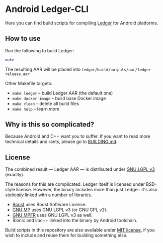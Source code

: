 # Android Ledger-CLI

Here you can find build scripts for compiling [Ledger] for Android platforms.

[Ledger]: https://www.ledger-cli.org/

## How to use

Run the following to build Ledger:

```bash
make
```

The resulting AAR will be placed into `ledger/build/outputs/aar/ledger-release.aar`

Other Makefile targets:

- `make ledger` – build Ledger AAR (the default one)
- `make docker-image` – build base Docker image
- `make clean` – delete all build files
- `make help` – learn more

## Why is this so complicated?

Because Android and C++ want you to suffer.
If you want to read more technical details and rants,
please go to [BUILDING.md](BUILDING.md).

## License

The combined result — Ledger AAR — is distributed under [GNU LGPL v3](LICENSE)
(exactly).

The reasons for this are complicated.
Ledger itself is licensed under BSD-style license.
However, the binary includes more than just Ledger:
it's also _statically_ linked with a number of libraries.

  - [Boost] uses Boost Software License. 
  - [GNU MP] uses GNU LGPL v3 (or GNU GPL v2).
  - [GNU MPFR] uses GNU LGPL v3 as well.
  - Bionic and libc++ linked into the binary by Android toolchain.

[Boost]: https://www.boost.org/
[GNU MP]: https://gmplib.org/
[GNU MPFR]: https://www.mpfr.org/

Build scripts in this repository are also available under [MIT license](LICENSE.MIT),
if you wish to include and reuse them for building something else.
